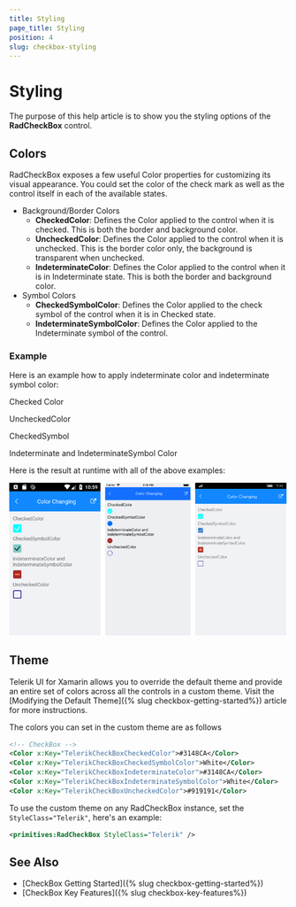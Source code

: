 ```yaml
---
title: Styling
page_title: Styling
position: 4
slug: checkbox-styling
---
```


# Styling

The purpose of this help article is to show you the styling options of the **RadCheckBox** control. 

## Colors

RadCheckBox exposes a few useful Color properties for customizing its visual appearance. You could set the color of the check mark as well as the control itself in each of the available states.

 * Background/Border Colors
   * **CheckedColor**: Defines the Color applied to the control when it is checked. This is both the border and background color.
   * **UncheckedColor**: Defines the Color applied to the control when it is unchecked. This is the border color only, the background is transparent when unchecked.
   * **IndeterminateColor**: Defines the Color applied to the control when it is in Indeterminate state. This is both the border and background color.
 * Symbol Colors
   * **CheckedSymbolColor**: Defines the Color applied to the check symbol of the control when it is in Checked state.
   * **IndeterminateSymbolColor**: Defines the Color applied to the Indeterminate symbol of the control.

### Example
Here is an example how to apply indeterminate color and indeterminate symbol color:

Checked Color
<snippet id='checkbox-color-changing-checkedcolor-xaml'/>

UncheckedColor
<snippet id='checkbox-color-changing-uncheckedcolor-xaml'/>

CheckedSymbol
<snippet id='checkbox-color-changing-checkedsymbolcolor-xaml'/>

Indeterminate and IndeterminateSymbol Color
<snippet id='checkbox-color-changing-inderetminatecolorsymbolcolor-xaml'/>


Here is the result at runtime with all of the above examples:

![CheckBox Color Changing Options Example](images/checkbox-colors.png)


## Theme

Telerik UI for Xamarin allows you to override the default theme and provide an entire set of colors across all the controls in a custom theme. Visit the [Modifying the Default Theme]({% slug checkbox-getting-started%}) article for more instructions.

The colors you can set in the custom theme are as follows

```xml
<!-- CheckBox -->
<Color x:Key="TelerikCheckBoxCheckedColor">#3148CA</Color>
<Color x:Key="TelerikCheckBoxCheckedSymbolColor">White</Color>
<Color x:Key="TelerikCheckBoxIndeterminateColor">#3148CA</Color>
<Color x:Key="TelerikCheckBoxIndeterminateSymbolColor">White</Color>
<Color x:Key="TelerikCheckBoxUncheckedColor">#919191</Color>
```

To use the custom theme on any RadCheckBox instance, set the `StyleClass="Telerik"`, here's an example:

```xml
<primitives:RadCheckBox StyleClass="Telerik" />
```


## See Also

- [CheckBox Getting Started]({% slug checkbox-getting-started%})
- [CheckBox Key Features]({% slug checkbox-key-features%})
